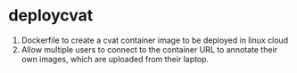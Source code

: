 # deploycvat

1. Dockerfile to create a cvat container image to be deployed in linux cloud
2. Allow multiple users to connect to the container URL to annotate their own images, which are uploaded from their laptop.
